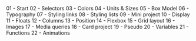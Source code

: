 
01 - Start
02 - Selectors
03 - Colors
04 - Units & Sizes
05 - Box Model
06 - Typography
07 - Styling links
08 - Styling lists
09 - Mini project
10 - Display
11 - Floats
12 - Columns
13 - Position
14 - Flexbox
15 - Grid layout
16 - Images
17 - Media queries
18 - Card project
19 - Pseudo
20 - Variables
21 - Functions
22 - Animations